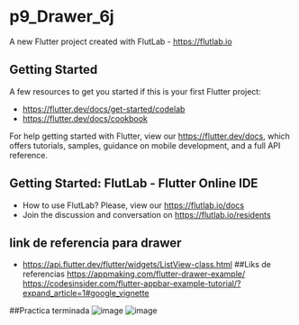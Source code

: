 # p9_Drawer_6j

A new Flutter project created with FlutLab - https://flutlab.io

## Getting Started

A few resources to get you started if this is your first Flutter project:

- https://flutter.dev/docs/get-started/codelab
- https://flutter.dev/docs/cookbook

For help getting started with Flutter, view our
https://flutter.dev/docs, which offers tutorials,
samples, guidance on mobile development, and a full API reference.

## Getting Started: FlutLab - Flutter Online IDE

- How to use FlutLab? Please, view our https://flutlab.io/docs
- Join the discussion and conversation on https://flutlab.io/residents

## link de referencia para drawer
- https://api.flutter.dev/flutter/widgets/ListView-class.html
##Liks de referencias
https://appmaking.com/flutter-drawer-example/
https://codesinsider.com/flutter-appbar-example-tutorial/?expand_article=1#google_vignette

##Practica terminada
![image](https://github.com/OneDavidrdz131/p-9Drawer1/assets/143547422/d0a548c7-3c6d-41ea-85f9-69cf800143ed)
![image](https://github.com/OneDavidrdz131/p-9Drawer1/assets/143547422/d9c7765a-5558-4167-8959-8955590c2ca3)



